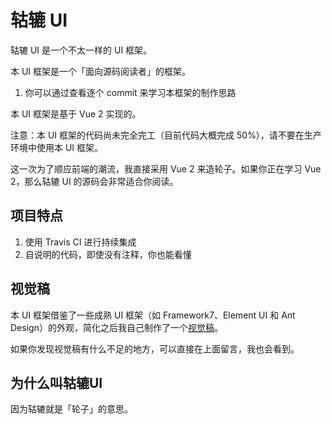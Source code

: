 # 轱辘 UI

轱辘 UI 是一个不太一样的 UI 框架。

本 UI 框架是一个「面向源码阅读者」的框架。


1. 你可以通过查看逐个 commit 来学习本框架的制作思路


本 UI 框架是基于 Vue 2 实现的。

注意：本 UI 框架的代码尚未完全完工（目前代码大概完成 50%），请不要在生产环境中使用本 UI 框架。


这一次为了顺应前端的潮流，我直接采用 Vue 2 来造轮子。如果你正在学习 Vue 2，那么轱辘 UI 的源码会非常适合你阅读。

## 项目特点

1. 使用 Travis CI 进行持续集成
3. 自说明的代码，即使没有注释，你也能看懂



## 视觉稿

本 UI 框架借鉴了一些成熟 UI 框架（如 Framework7、Element UI 和 Ant Design）的外观，简化之后我自己制作了一个[视觉稿](https://www.yuque.com/u29422/gulu/artboards/22283)。

如果你发现视觉稿有什么不足的地方，可以直接在上面留言，我也会看到。

## 为什么叫轱辘UI

因为轱辘就是「轮子」的意思。
